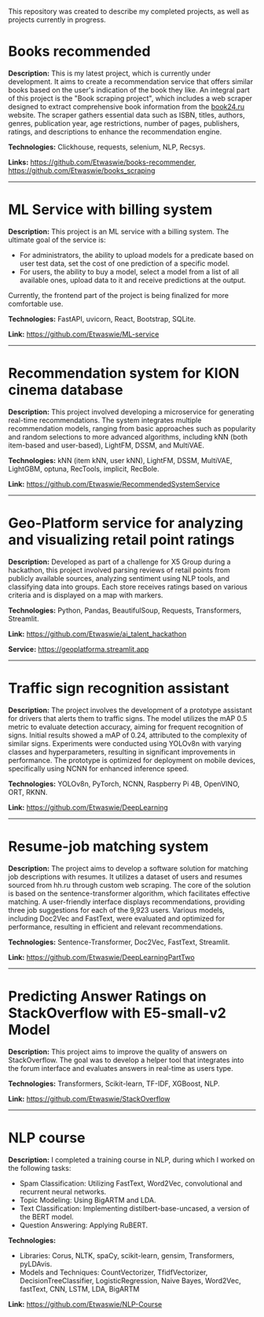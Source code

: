 This repository was created to describe my completed projects, as well as projects currently in progress.

# Books recommended
**Description:** This is my latest project, which is currently under development. It aims to create a recommendation service that offers similar books based on the user's indication of the book they like. An integral part of this project is the "Book scraping project", which includes a web scraper designed to extract comprehensive book information from the [book24.ru](https://book24.ru/?ysclid=m2343foj7s932659211) website. The scraper gathers essential data such as ISBN, titles, authors, genres, publication year, age restrictions, number of pages, publishers, ratings, and descriptions to enhance the recommendation engine.

**Technologies:** Clickhouse, requests, selenium, NLP, Recsys.

**Links:** https://github.com/Etwaswie/books-recommender, https://github.com/Etwaswie/books_scraping

--------------------------------------------------------------------

# ML Service with billing system
**Description:** This project is an ML service with a billing system. The ultimate goal of the service is:

- For administrators, the ability to upload models for a predicate based on user test data, set the cost of one prediction of a specific model.
- For users, the ability to buy a model, select a model from a list of all available ones, upload data to it and receive predictions at the output.

Currently, the frontend part of the project is being finalized for more comfortable use.

**Technologies:** FastAPI, uvicorn, React, Bootstrap, SQLite.

**Link:** https://github.com/Etwaswie/ML-service

----------------------------------------------------------------

# Recommendation system for KION cinema database
**Description:** This project involved developing a microservice for generating real-time recommendations. The system integrates multiple recommendation models, ranging from basic approaches such as popularity and random selections to more advanced algorithms, including kNN (both item-based and user-based), LightFM, DSSM, and MultiVAE.

**Technologies:** kNN (item kNN, user kNN), LightFM, DSSM, MultiVAE, LightGBM, optuna, RecTools, implicit, RecBole.

**Link:** https://github.com/Etwaswie/RecommendedSystemService

----------------------------------------------------------------

# Geo-Platform service for analyzing and visualizing retail point ratings
**Description:** Developed as part of a challenge for X5 Group during a hackathon, this project involved parsing reviews of retail points from publicly available sources, analyzing sentiment using NLP tools, and classifying data into groups. Each store receives ratings based on various criteria and is displayed on a map with markers.

**Technologies:** Python, Pandas, BeautifulSoup, Requests, Transformers, Streamlit.

**Link:** https://github.com/Etwaswie/ai_talent_hackathon

**Service:** https://geoplatforma.streamlit.app

-----------------------------------------------------------------

# Traffic sign recognition assistant
**Description:** The project involves the development of a prototype assistant for drivers that alerts them to traffic signs. The model utilizes the mAP 0.5 metric to evaluate detection accuracy, aiming for frequent recognition of signs. Initial results showed a mAP of 0.24, attributed to the complexity of similar signs. Experiments were conducted using YOLOv8n with varying classes and hyperparameters, resulting in significant improvements in performance. The prototype is optimized for deployment on mobile devices, specifically using NCNN for enhanced inference speed.

**Technologies:** YOLOv8n, PyTorch, NCNN, Raspberry Pi 4B, OpenVINO, ORT, RKNN.

**Link:** https://github.com/Etwaswie/DeepLearning

-----------------------------------------------------------------

# Resume-job matching system
**Description:** The project aims to develop a software solution for matching job descriptions with resumes. It utilizes a dataset of users and resumes sourced from hh.ru through custom web scraping. The core of the solution is based on the sentence-transformer algorithm, which facilitates effective matching. A user-friendly interface displays recommendations, providing three job suggestions for each of the 9,923 users. Various models, including Doc2Vec and FastText, were evaluated and optimized for performance, resulting in efficient and relevant recommendations.

**Technologies:** Sentence-Transformer, Doc2Vec, FastText, Streamlit.

**Link:** https://github.com/Etwaswie/DeepLearningPartTwo

-----------------------------------------------------------------

# Predicting Answer Ratings on StackOverflow with E5-small-v2 Model
**Description:** This project aims to improve the quality of answers on StackOverflow. The goal was to develop a helper tool that integrates into the forum interface and evaluates answers in real-time as users type.

**Technologies:** Transformers, Scikit-learn, TF-IDF, XGBoost, NLP.

**Link:** https://github.com/Etwaswie/StackOverflow

------------------------------------------------------------------

# NLP course
**Description:** I completed a training course in NLP, during which I worked on the following tasks:

- Spam Classification: Utilizing FastText, Word2Vec, convolutional and recurrent neural networks.
- Topic Modeling: Using BigARTM and LDA.
- Text Classification: Implementing distilbert-base-uncased, a version of the BERT model.
- Question Answering: Applying RuBERT.

**Technologies:** 
- Libraries: Corus, NLTK, spaCy, scikit-learn, gensim, Transformers, pyLDAvis.
- Models and Techniques: CountVectorizer, TfidfVectorizer, DecisionTreeClassifier, LogisticRegression, Naive Bayes, Word2Vec, fastText, CNN, LSTM, LDA, BigARTM

**Link:** https://github.com/Etwaswie/NLP-Course
